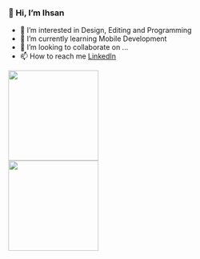 ### 👋 Hi, I’m Ihsan

- 👀 I’m interested in Design, Editing and Programming
- 🌱 I’m currently learning Mobile Development
- 💞️ I’m looking to collaborate on ...
- 📫 How to reach me [LinkedIn](https://www.linkedin.com/in/ihsan-hadiansyach/)

<p align="left">
<a href="https://github.com/hadiansyach">
  <img height="180em" src="https://github-readme-stats-eight-theta.vercel.app/api?username=hadiansyach&show_icons=true&theme=algolia&include_all_commits=true&count_private=true"/>
  <br/>
  <img height="180em" src="https://github-readme-stats-eight-theta.vercel.app/api/top-langs/?username=hadiansyach&layout=compact&langs_count=8&theme=algolia"/>
</a>
</p>
